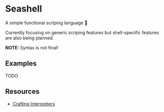 # Seashell
A simple functional scriping language 🐚

Currently focusing on generic scriping features but shell-specific features are also being planned.

**NOTE:**
Syntax is not final!

## Examples
TODO

## Resources
- [Crafting Interpreters](https://craftinginterpreters.com/)
